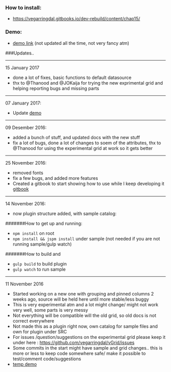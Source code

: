 
### How to install:

* https://vegarringdal.gitbooks.io/dev-rebuild/content/chap15/


### Demo:
* [demo link](https://vegarringdal.github.io/vGridDemo/) (not updated all the time, not very fancy atm)


###Updates..

---

15 January 2017

* done a lot of fixes, basic functions to default datasource
* thx to @Thanood and @JOKaija for trying the new exprimental grid and helping reporting bugs and missing parts


---

07 January 2017:

* Update [demo](https://vegarringdal.github.io/vGridDemo/)

---

09 Desember 2016:

* added a bunch of stuff, and updated docs with the new stuff
* fix a lot of bugs, done a lot of changes to soem of the attributes, thx to @Thanood for using the experimental grid at work so it gets better


---

25 November 2016:

* removed fonts
* fix a few bugs, and added more features
* Created a gitbook to start showing how to use while I keep developing it [gitbook](https://www.gitbook.com/book/vegarringdal/dev-rebuild/details)

---

14 November 2016:

* now plugin structure added, with sample catalog:

#######How to get up and running:
* ```npm install``` on root
* ```npm install && jspm install``` under sample (not needed if you are not running sample/gulp watch)

#######How to build and 
* ```gulp build``` to build plugin
* ```gulp watch``` to run sample

---

11 November 2016

* Started working on a new one with grouping and pinned columns 2 weeks ago, source will be held here until more stable/less buggy
* This is very experimental atm and a lot might change/ might not work very well, some parts is very messy
* Not everything will be compatible will the old grid, so old docs is not correct everywhere
* Not made this as a plugin right now, own catalog for sample files and own for plugin under SRC
* For issues /question/suggestions on the experimental grid please keep it under here : https://github.com/vegarringdal/vGrid/issues
* Some commits in the start might have sample and grid changes.. this is more or less to keep code somewhere safe/ make it possible to test/comment code/suggestions
* [temp demo](https://vegarringdal.github.io/vGridDemo/)



